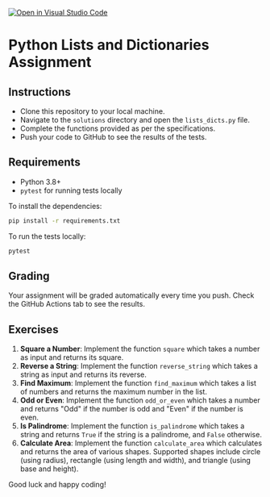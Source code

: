 [![Open in Visual Studio Code](https://classroom.github.com/assets/open-in-vscode-718a45dd9cf7e7f842a935f5ebbe5719a5e09af4491e668f4dbf3b35d5cca122.svg)](https://classroom.github.com/online_ide?assignment_repo_id=12153330&assignment_repo_type=AssignmentRepo)

# Python Lists and Dictionaries Assignment

## Instructions

- Clone this repository to your local machine.
- Navigate to the `solutions` directory and open the `lists_dicts.py` file.
- Complete the functions provided as per the specifications.
- Push your code to GitHub to see the results of the tests.

## Requirements

- Python 3.8+
- `pytest` for running tests locally

To install the dependencies:

```bash
pip install -r requirements.txt
```

To run the tests locally:

```bash
pytest
```

## Grading

Your assignment will be graded automatically every time you push. Check the GitHub Actions tab to see the results.

## Exercises

1. **Square a Number**: Implement the function `square` which takes a number as input and returns its square.
2. **Reverse a String**: Implement the function `reverse_string` which takes a string as input and returns its reverse.
3. **Find Maximum**: Implement the function `find_maximum` which takes a list of numbers and returns the maximum number in the list.
4. **Odd or Even**: Implement the function `odd_or_even` which takes a number and returns "Odd" if the number is odd and "Even" if the number is even.
5. **Is Palindrome**: Implement the function `is_palindrome` which takes a string and returns `True` if the string is a palindrome, and `False` otherwise.
6. **Calculate Area**: Implement the function `calculate_area` which calculates and returns the area of various shapes. Supported shapes include circle (using radius), rectangle (using length and width), and triangle (using base and height).

Good luck and happy coding!
